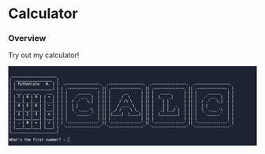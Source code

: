 # Calculator

### Overview
Try out my calculator!
<p align="center">
  <img src="https://github.com/w-diana/100_days_Python_Challenge/blob/main/Day_10%20-%20Calculator/screenshot.jpg" width="900">
</p>
